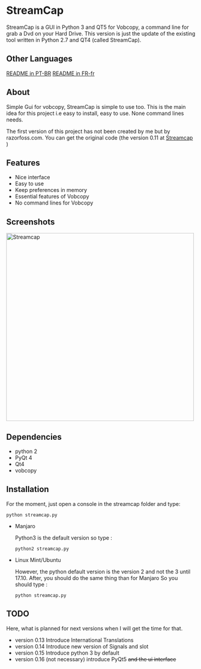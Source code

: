 # StreamCap

StreamCap is a GUI in Python 3 and QT5 for Vobcopy, a command line for grab a Dvd on your Hard Drive. This version is 
just the update of the existing tool written in Python 2.7 and QT4 (called StreamCap). 

Other Languages
-----
[README in PT-BR](streamcap/readme/README_PT_BR.md)
[README in FR-fr](streamcap/readme/README_FR_fr.md)

About
-----

Simple Gui for vobcopy, StreamCap is simple to use too. This is the main idea for this project i.e easy to install, easy
 to use. None command lines needs. 
 
 The first version of this project has not been created by me but by  razorfoss.com. You can get the original code (the 
 version 0.11 at <a href = http://sourceforge.net/projects/streamcap/> Streamcap </a>)
 
Features
--------

* Nice interface
* Easy to use
* Keep preferences in memory
* Essential features of Vobcopy
* No command lines for Vobcopy

Screenshots
-----------

<img src="streamcap/images/streamcap.png" alt="Streamcap" width="500">

Dependencies
------------

* python 2
* PyQt 4
* Qt4
* vobcopy

Installation
------------

For the moment, just open a console in the streamcap folder and type:

```
python streamcap.py
```

* Manjaro

    Python3 is the default version so type :
    ```
    python2 streamcap.py
    ```
    
* Linux Mint/Ubuntu
    
    However, the python default version is the version 2 and not the 3 until 17.10. After, you should do the same thing than for Manjaro So you should type :
    
    ```
    python streamcap.py
    ```
  
TODO
----

Here, what is planned for next versions when I will get the time for that.

* version 0.13 Introduce International Translations
* version 0.14 Introduce new version of Signals and slot
* version 0.15 Introduce python 3 by default
* version 0.16 (not necessary) introduce PyQt5 ~~and the ui interface~~
